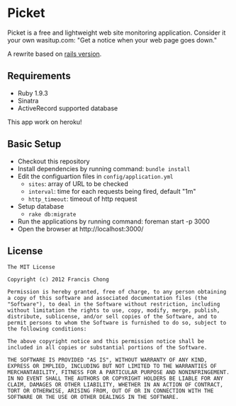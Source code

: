 # Picket

Picket is a free and lightweight web site monitoring application. Consider it your own wasitup.com: "Get a notice when your web page goes down."

A rewrite based on [rails version](https://github.com/siuying/picket).

## Requirements

- Ruby 1.9.3
- Sinatra
- ActiveRecord supported database

This app work on heroku!

## Basic Setup

- Checkout this repository
- Install dependencies by running command: ```bundle install```
- Edit the configuartion files in ```config/application.yml```
  - ```sites```: array of URL to be checked
  - ```interval```: time for each requests being fired, default "1m"
  - ```http_timeout```: timeout of http request
- Setup database
  - ```rake db:migrate```
- Run the applications by running command: foreman start -p 3000
- Open the browser at http://localhost:3000/

##  License

    The MIT License

    Copyright (c) 2012 Francis Chong

    Permission is hereby granted, free of charge, to any person obtaining a copy of this software and associated documentation files (the "Software"), to deal in the Software without restriction, including without limitation the rights to use, copy, modify, merge, publish, distribute, sublicense, and/or sell copies of the Software, and to permit persons to whom the Software is furnished to do so, subject to the following conditions:

    The above copyright notice and this permission notice shall be included in all copies or substantial portions of the Software.

    THE SOFTWARE IS PROVIDED "AS IS", WITHOUT WARRANTY OF ANY KIND, EXPRESS OR IMPLIED, INCLUDING BUT NOT LIMITED TO THE WARRANTIES OF MERCHANTABILITY, FITNESS FOR A PARTICULAR PURPOSE AND NONINFRINGEMENT. IN NO EVENT SHALL THE AUTHORS OR COPYRIGHT HOLDERS BE LIABLE FOR ANY CLAIM, DAMAGES OR OTHER LIABILITY, WHETHER IN AN ACTION OF CONTRACT, TORT OR OTHERWISE, ARISING FROM, OUT OF OR IN CONNECTION WITH THE SOFTWARE OR THE USE OR OTHER DEALINGS IN THE SOFTWARE.